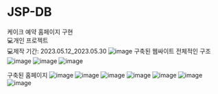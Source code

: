# JSP-DB
케이크 예약 홈페이지 구현
<br>
💻개인 프로젝트 <br>
💻제작 기간: 2023.05.12_2023.05.30
![image](https://github.com/yujin4sth00/JSP-DB/assets/115778958/40cbd32e-db38-4c9d-99c5-9a4a3b0c4cb8)
구축된 웹싸이트 전체적인 구조
![image](https://github.com/yujin4sth00/JSP-DB/assets/115778958/59b4e9ed-3e60-454f-96de-ff85b8a4011d)
![image](https://github.com/yujin4sth00/JSP-DB/assets/115778958/e9ef90e8-c5fe-454a-93aa-dcb98bcebc63)
![image](https://github.com/yujin4sth00/JSP-DB/assets/115778958/27136cf0-a419-4520-9267-a8b1c989c92c)

구축된 홈페이지
![image](https://github.com/yujin4sth00/JSP-DB/assets/115778958/ba61d29c-4b5a-4a17-946c-2b44727a4d51)
![image](https://github.com/yujin4sth00/JSP-DB/assets/115778958/3432c115-e3ba-47ff-b9e9-f27e34116d33)
![image](https://github.com/yujin4sth00/JSP-DB/assets/115778958/167ad1dc-676b-4cd7-84e9-c66c3a0f4064)
![image](https://github.com/yujin4sth00/JSP-DB/assets/115778958/30df8925-ddf7-4dd1-b0a7-14ee2b3fb812)
![image](https://github.com/yujin4sth00/JSP-DB/assets/115778958/807bf8f0-cb9a-4983-b0d2-befba2f1c1e4)
![image](https://github.com/yujin4sth00/JSP-DB/assets/115778958/25580fcf-3621-404b-bde4-d0470f79fd29)
![image](https://github.com/yujin4sth00/JSP-DB/assets/115778958/3ed26de6-17c6-4a3d-b273-31f58e7b49eb)



